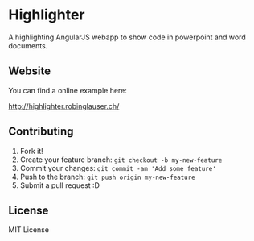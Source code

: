 # Highlighter

A highlighting AngularJS webapp to show code in powerpoint and word documents.

## Website

You can find a online example here:

http://highlighter.robinglauser.ch/

## Contributing

1. Fork it!
2. Create your feature branch: `git checkout -b my-new-feature`
3. Commit your changes: `git commit -am 'Add some feature'`
4. Push to the branch: `git push origin my-new-feature`
5. Submit a pull request :D

## License

MIT License
